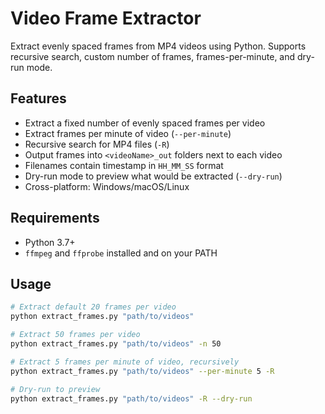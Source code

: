 # Video Frame Extractor

Extract evenly spaced frames from MP4 videos using Python. Supports recursive search, custom number of frames, frames-per-minute, and dry-run mode.

## Features

- Extract a fixed number of evenly spaced frames per video
- Extract frames per minute of video (`--per-minute`)
- Recursive search for MP4 files (`-R`)
- Output frames into `<videoName>_out` folders next to each video
- Filenames contain timestamp in `HH_MM_SS` format
- Dry-run mode to preview what would be extracted (`--dry-run`)
- Cross-platform: Windows/macOS/Linux

## Requirements

- Python 3.7+
- `ffmpeg` and `ffprobe` installed and on your PATH

## Usage

```bash
# Extract default 20 frames per video
python extract_frames.py "path/to/videos"

# Extract 50 frames per video
python extract_frames.py "path/to/videos" -n 50

# Extract 5 frames per minute of video, recursively
python extract_frames.py "path/to/videos" --per-minute 5 -R

# Dry-run to preview
python extract_frames.py "path/to/videos" -R --dry-run
